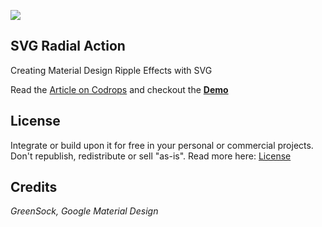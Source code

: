 ![](http://codropspz.tympanus.netdna-cdn.com/codrops/wp-content/uploads/2015/09/SVGRipples.jpg)

## SVG Radial Action
Creating Material Design Ripple Effects with SVG

Read the [Article on Codrops](http://tympanus.net/codrops/2015/09/14/creating-material-design-ripple-effects-svg) and checkout the **[Demo](http://tympanus.net/Tutorials/SVGRipples)**

## License

Integrate or build upon it for free in your personal or commercial projects. Don't republish, redistribute or sell "as-is". Read more here: [License](http://tympanus.net/codrops/licensing/)

## Credits

*GreenSock, Google Material Design*
